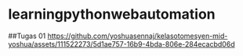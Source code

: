 # learningpythonwebautomation
##Tugas 01
https://github.com/yoshuasennaj/kelasotomesyen-mid-yoshua/assets/111522273/5d1ae757-16b9-4bda-806e-284ecacbd06d


